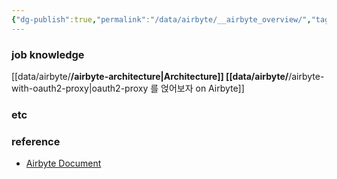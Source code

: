 ```yaml
---
{"dg-publish":true,"permalink":"/data/airbyte/__airbyte_overview/","tags":["overview, airbyte"],"created":"","updated":""}
---
```



### job knowledge
[[data/airbyte/__/airbyte-architecture\|Architecture]]
[[data/airbyte/__/airbyte-with-oauth2-proxy\|oauth2-proxy 를 얹어보자 on Airbyte]]

### etc

### reference
- [Airbyte Document](https://docs.airbyte.com/)